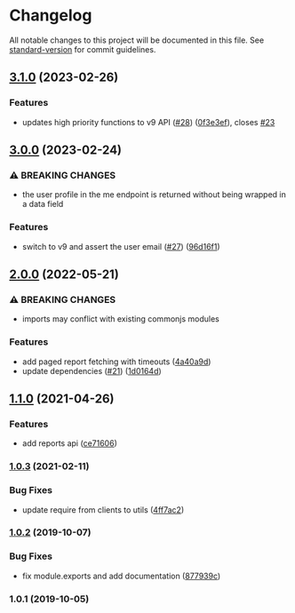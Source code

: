 # Changelog

All notable changes to this project will be documented in this file. See [standard-version](https://github.com/conventional-changelog/standard-version) for commit guidelines.

## [3.1.0](https://github.com/saintedlama/toggl-client/compare/v3.0.0...v3.1.0) (2023-02-26)


### Features

* updates high priority functions to v9 API ([#28](https://github.com/saintedlama/toggl-client/issues/28)) ([0f3e3ef](https://github.com/saintedlama/toggl-client/commit/0f3e3ef2c1638cf37415307fc48d86aa2a052559)), closes [#23](https://github.com/saintedlama/toggl-client/issues/23)

## [3.0.0](https://github.com/saintedlama/toggl-client/compare/v2.0.0...v3.0.0) (2023-02-24)


### ⚠ BREAKING CHANGES

* the user profile in the me endpoint is returned without being wrapped in a data field

### Features

* switch to v9 and assert the user email ([#27](https://github.com/saintedlama/toggl-client/issues/27)) ([96d16f1](https://github.com/saintedlama/toggl-client/commit/96d16f1b34257ef54a475530d461367eba099381))

## [2.0.0](https://github.com/saintedlama/toggl-client/compare/v1.1.0...v2.0.0) (2022-05-21)


### ⚠ BREAKING CHANGES

* imports may conflict with existing commonjs modules

### Features

* add paged report fetching with timeouts ([4a40a9d](https://github.com/saintedlama/toggl-client/commit/4a40a9d7694bde6344646dfcbab25a95aa342557))
* update dependencies ([#21](https://github.com/saintedlama/toggl-client/issues/21)) ([1d0164d](https://github.com/saintedlama/toggl-client/commit/1d0164d9dba5900c2b4b08f80c076b7f536d888c))

## [1.1.0](https://github.com/saintedlama/toggl-client/compare/v1.0.3...v1.1.0) (2021-04-26)


### Features

* add reports api ([ce71606](https://github.com/saintedlama/toggl-client/commit/ce71606ed7fbb92f7d4a7f3bf583aaf988336201))

### [1.0.3](https://github.com/saintedlama/toggl-client/compare/v1.0.2...v1.0.3) (2021-02-11)


### Bug Fixes

* update require from clients to utils ([4ff7ac2](https://github.com/saintedlama/toggl-client/commit/4ff7ac2064ceae5179f3dd669bcc7e4874092e7f))

### [1.0.2](https://github.com/saintedlama/toggl-client/compare/v1.0.1...v1.0.2) (2019-10-07)


### Bug Fixes

* fix module.exports and add documentation ([877939c](https://github.com/saintedlama/toggl-client/commit/877939c))

### 1.0.1 (2019-10-05)
